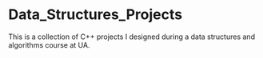 # Data_Structures_Projects
This is a collection of C++ projects I designed during a data structures and algorithms course at UA.
